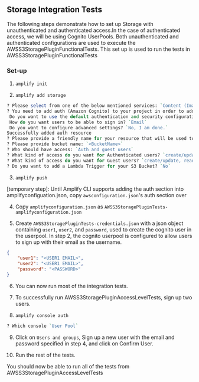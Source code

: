## Storage Integration Tests

The following steps demonstrate how to set up Storage with unauthenticated and authenticated access.In the case of authenticated access, we will be using Cognito UserPools. Both unauthenticated and authenticated configurations are used to execute the AWSS3StoragePluginFunctionalTests. This set up is used to run the tests in AWSS3StoragePluginFunctionalTests


### Set-up

1. `amplify init`

2. `amplify add storage`

```perl
? Please select from one of the below mentioned services: `Content (Images, audio, video, etc.)`
? You need to add auth (Amazon Cognito) to your project in order to add storage for user files. Do you want to add auth now? `Yes`
 Do you want to use the default authentication and security configuration? `Default configuration`
 How do you want users to be able to sign in? `Email`
 Do you want to configure advanced settings? `No, I am done.`
Successfully added auth resource
? Please provide a friendly name for your resource that will be used to label this category in the project: `s3f34a5918`
? Please provide bucket name: `<BucketName>`
? Who should have access: `Auth and guest users`
? What kind of access do you want for Authenticated users? `create/update, read, delete`
? What kind of access do you want for Guest users? `create/update, read, delete`
? Do you want to add a Lambda Trigger for your S3 Bucket? `No`
```

3. `amplify push`

[temporary step]: Until Amplify CLI supports adding the auth section into amplifyconfiguation.json, copy `awsconfiguration.json`'s auth section over

4. Copy `amplifyconfiguration.json` as `AWSS3StoragePluginTests-amplifyconfiguration.json`

5. Create `AWSS3StoragePluginTests-credentials.json` with a json object containing `user1`, `user2`, and `password`, used to create the cognito user in the userpool. In step 2, the cognito userpool is configured to allow users to sign up with their email as the username.

```json
{
    "user1": "<USER1 EMAIL>",
    "user2": "<USER1 EMAIL>",
    "password": "<PASSWORD>"
}
```

6. You can now run most of the integration tests. 

7. To successfully run AWSS3StoragePluginAccessLevelTests, sign up two users.

8. `amplify console auth`
```perl
? Which console `User Pool`
```

9. Click on `Users and groups`, Sign up a new user with the email and password specified in step 4, and click on Confirm User.

10. Run the rest of the tests.

You should now be able to run all of the tests from AWSS3StoragePluginAccessLevelTests 
